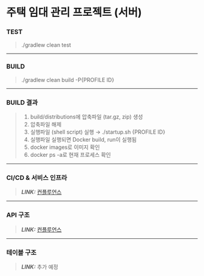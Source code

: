 # 주택 임대 관리 프로젝트 (서버)

### TEST
> ./gradlew clean test

------------

### BUILD
> ./gradlew clean build -P{PROFILE ID}

------------

### BUILD 결과
> 1. build/distributions에 압축파일 (tar.gz, zip) 생성    
> 2. 압축파일 해제   
> 3. 실행파일 (shell script) 실행 &rarr; ./startup.sh {PROFILE ID}   
> 4. 실행파일 실행되면 Docker build, run이 실행됨   
> 5. docker images로 이미지 확인   
> 6. docker ps -a로 현재 프로세스 확인

------------

### CI/CD & 서비스 인프라
> **_LINK:_**  [컨플루언스](https://sky114z21.atlassian.net/wiki/spaces/~60afb7125563670070980800/pages/852035)

------------

### API 구조
> **_LINK:_**  [컨플루언스](https://sky114z21.atlassian.net/wiki/spaces/~60afb7125563670070980800/pages/753672/API)

------------

### 테이블 구조
> **_LINK:_**  추가 예정